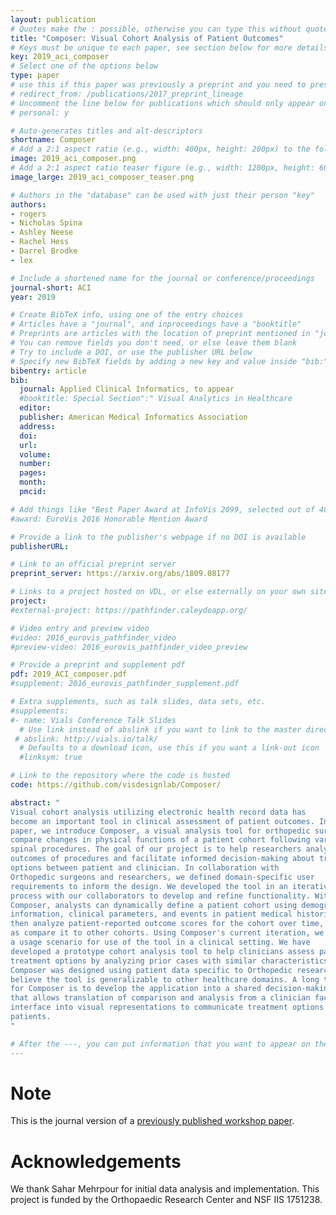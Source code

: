```yaml
---
layout: publication
# Quotes make the : possible, otherwise you can type this without quotes
title: "Composer: Visual Cohort Analysis of Patient Outcomes"
# Keys must be unique to each paper, see section below for more details
key: 2019_aci_composer
# Select one of the options below
type: paper 
# use this if this paper was previously a preprint and you need to preserve the old URL
# redirect_from: /publications/2017_preprint_lineage
# Uncomment the line below for publications which should only appear on a personal webpage
# personal: y

# Auto-generates titles and alt-descriptors
shortname: Composer
# Add a 2:1 aspect ratio (e.g., width: 400px, height: 200px) to the folder /assets/images/publications/
image: 2019_aci_composer.png
# Add a 2:1 aspect ratio teaser figure (e.g., width: 1200px, height: 600px) to the folder /assets/images/publications/
image_large: 2019_aci_composer_teaser.png

# Authors in the "database" can be used with just their person "key"
authors:
- rogers
- Nicholas Spina
- Ashley Neese
- Rachel Hess
- Darrel Brodke
- lex

# Include a shortened name for the journal or conference/proceedings
journal-short: ACI
year: 2019

# Create BibTeX info, using one of the entry choices
# Articles have a "journal", and inproceedings have a "booktitle"
# Preprints are articles with the location of preprint mentioned in "journal"
# You can remove fields you don't need, or else leave them blank
# Try to include a DOI, or use the publisher URL below
# Specify new BibTeX fields by adding a new key and value inside "bib:"
bibentry: article
bib:
  journal: Applied Clinical Informatics, to appear 
  #booktitle: Special Section":" Visual Analytics in Healthcare
  editor: 
  publisher: American Medical Informatics Association
  address: 
  doi: 
  url: 
  volume: 
  number: 
  pages:
  month: 
  pmcid: 

# Add things like "Best Paper Award at InfoVis 2099, selected out of 4000 submissions"
#award: EuroVis 2016 Honorable Mention Award

# Provide a link to the publisher's webpage if no DOI is available
publisherURL: 

# Link to an official preprint server
preprint_server: https://arxiv.org/abs/1809.08177

# Links to a project hosted on VDL, or else externally on your own site
project: 
#external-project: https://pathfinder.caleydoapp.org/

# Video entry and preview video
#video: 2016_eurovis_pathfinder_video
#preview-video: 2016_eurovis_pathfinder_video_preview

# Provide a preprint and supplement pdf
pdf: 2019_ACI_composer.pdf
#supplement: 2016_eurovis_pathfinder_supplement.pdf

# Extra supplements, such as talk slides, data sets, etc.
#supplements:
#- name: Vials Conference Talk Slides
  # Use link instead of abslink if you want to link to the master directory
 # abslink: http://vials.io/talk/
  # Defaults to a download icon, use this if you want a link-out icon
  #linksym: true

# Link to the repository where the code is hosted
code: https://github.com/visdesignlab/Composer/

abstract: "
Visual cohort analysis utilizing electronic health record data has
become an important tool in clinical assessment of patient outcomes. In this
paper, we introduce Composer, a visual analysis tool for orthopedic surgeons to
compare changes in physical functions of a patient cohort following various
spinal procedures. The goal of our project is to help researchers analyze
outcomes of procedures and facilitate informed decision-making about treatment
options between patient and clinician. In collaboration with
Orthopedic surgeons and researchers, we defined domain-specific user
requirements to inform the design. We developed the tool in an iterative
process with our collaborators to develop and refine functionality. With
Composer, analysts can dynamically define a patient cohort using demographic
information, clinical parameters, and events in patient medical histories and
then analyze patient-reported outcome scores for the cohort over time, as well
as compare it to other cohorts. Using Composer's current iteration, we provide
a usage scenario for use of the tool in a clinical setting. We have
developed a prototype cohort analysis tool to help clinicians assess patient
treatment options by analyzing prior cases with similar characteristics. Though
Composer was designed using patient data specific to Orthopedic research, we
believe the tool is generalizable to other healthcare domains. A long term goal
for Composer is to develop the application into a shared decision-making tool
that allows translation of comparison and analysis from a clinician facing
interface into visual representations to communicate treatment options to
patients.
"

# After the ---, you can put information that you want to appear on the website using markdown formatting or HTML. A good example are acknowledgements, extra references, an erratum, etc.
---
```


# Note
This is the journal version of a [previously published workshop paper](../2018_vahc_composer).

# Acknowledgements

We thank Sahar Mehrpour for initial data analysis and
implementation. This project is funded by the Orthopaedic
Research Center and NSF IIS 1751238.